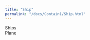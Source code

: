 ```yaml
---
title: "Ship"
permalink: "/docs/Contain1/Ship.html"
---
```

  
Ships  
[Plane](../Plane.md)  
  
  
